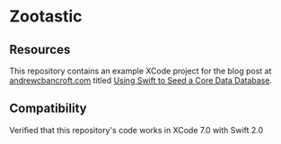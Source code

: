 # Zootastic

## Resources
This repository contains an example XCode project for the blog post at [andrewcbancroft.com](http://www.andrewcbancroft.com) titled [Using Swift to Seed a Core Data Database](http://www.andrewcbancroft.com/2015/02/25/using-swift-to-seed-a-core-data-database/).

## Compatibility
Verified that this repository's code works in XCode 7.0 with Swift 2.0
